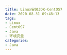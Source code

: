 ```yaml
---
title: Linux安装JDK-CentOS7
date: 2020-08-31 09:48:13
tags:
- Linux
- CentOS7
- Java
- 环境变量
categories: 
- Java
---
```

